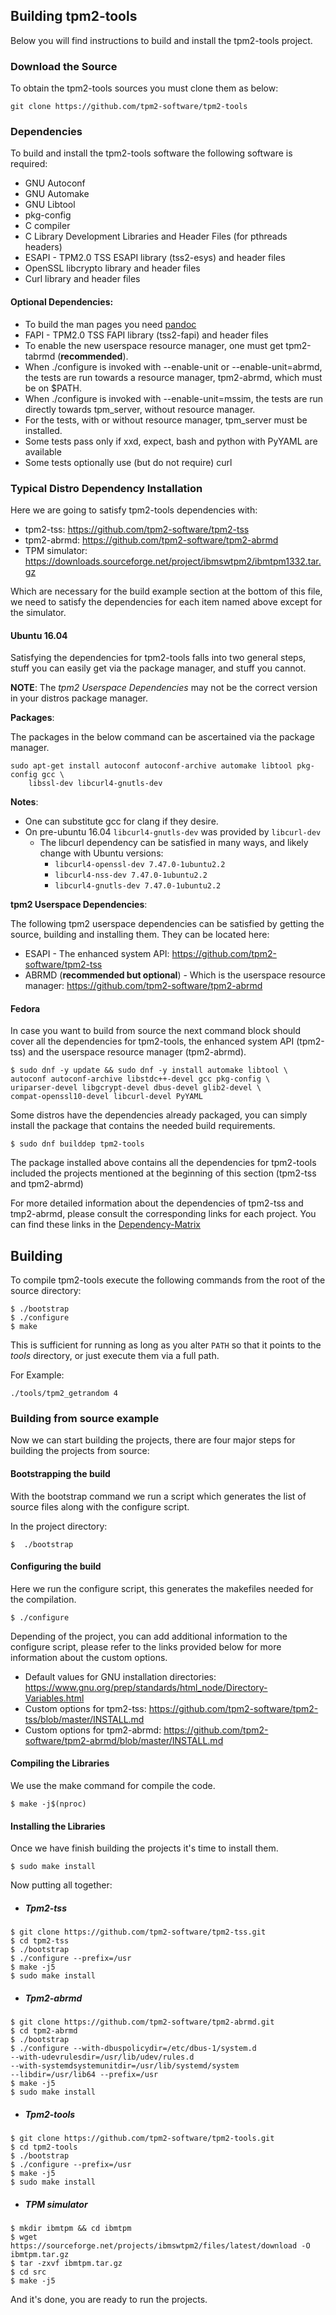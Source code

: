 ## Building tpm2-tools

Below you will find instructions to build and install the tpm2-tools project.

### Download the Source
To obtain the tpm2-tools sources you must clone them as below:
```
git clone https://github.com/tpm2-software/tpm2-tools
```

### Dependencies

To build and install the tpm2-tools software the following software is required:

  * GNU Autoconf
  * GNU Automake
  * GNU Libtool
  * pkg-config
  * C compiler
  * C Library Development Libraries and Header Files (for pthreads headers)
  * ESAPI - TPM2.0 TSS ESAPI library (tss2-esys) and header files
  * OpenSSL libcrypto library and header files
  * Curl library and header files

#### Optional Dependencies:
  * To build the man pages you need [pandoc](https://github.com/jgm/pandoc)
  * FAPI - TPM2.0 TSS FAPI library (tss2-fapi) and header files
  * To enable the new userspace resource manager, one must get tpm2-tabrmd
    (**recommended**).
  * When ./configure is invoked with --enable-unit or --enable-unit=abrmd,
    the tests are run towards a resource manager, tpm2-abrmd, which must be on $PATH.
  * When ./configure is invoked with --enable-unit=mssim, the tests are run directly
    towards tpm_server, without resource manager.
  * For the tests, with or without resource manager, tpm_server must be installed.
  * Some tests pass only if xxd, expect, bash and python with PyYAML are available
  * Some tests optionally use (but do not require) curl

### Typical Distro Dependency Installation

Here we are going to satisfy tpm2-tools dependencies with:
* tpm2-tss: <https://github.com/tpm2-software/tpm2-tss>
* tpm2-abrmd: <https://github.com/tpm2-software/tpm2-abrmd>
* TPM simulator: <https://downloads.sourceforge.net/project/ibmswtpm2/ibmtpm1332.tar.gz>

Which are necessary for the build example section at the bottom of this file, we need to satisfy the dependencies for each item named above except for the simulator.

#### Ubuntu 16.04

Satisfying the dependencies for tpm2-tools falls into two general steps, stuff
you can easily get via the package manager, and stuff you cannot.

**NOTE**: The *tpm2 Userspace Dependencies* may not be the correct version in
your distros package manager.

**Packages**:

The packages in the below command can be ascertained via the package manager.

```
sudo apt-get install autoconf autoconf-archive automake libtool pkg-config gcc \
    libssl-dev libcurl4-gnutls-dev
```
**Notes**:

  * One can substitute gcc for clang if they desire.
  * On pre-ubuntu 16.04 `libcurl4-gnutls-dev` was provided by `libcurl-dev`
    * The libcurl dependency can be satisfied in many ways, and likely change
      with Ubuntu versions:
      * `libcurl4-openssl-dev 7.47.0-1ubuntu2.2`
      * `libcurl4-nss-dev 7.47.0-1ubuntu2.2`
      * `libcurl4-gnutls-dev 7.47.0-1ubuntu2.2`

**tpm2 Userspace Dependencies**:

The following tpm2 userspace dependencies can be satisfied by getting the
source, building and installing them. They can be located here:

  * ESAPI - The enhanced system API: <https://github.com/tpm2-software/tpm2-tss>
  * ABRMD (**recommended but optional**) - Which is the userspace resource
    manager: <https://github.com/tpm2-software/tpm2-abrmd>



#### Fedora


In case you want to build from source the next command block should cover all the dependencies for tpm2-tools, the enhanced system API (tpm2-tss) and the userspace resource manager (tpm2-abrmd).

```
$ sudo dnf -y update && sudo dnf -y install automake libtool \
autoconf autoconf-archive libstdc++-devel gcc pkg-config \
uriparser-devel libgcrypt-devel dbus-devel glib2-devel \
compat-openssl10-devel libcurl-devel PyYAML

```
Some distros have the dependencies already packaged, you can simply install the package that contains the needed build requirements.

```
$ sudo dnf builddep tpm2-tools

```

The package installed above contains all the dependencies for tpm2-tools included the projects mentioned at the beginning of this section (tpm2-tss and tpm2-abrmd)

For more detailed information about the dependencies of tpm2-tss and tmp2-abrmd, please consult the corresponding links for each project. You can find these links in
the [Dependency-Matrix](https://github.com/tpm2-software/tpm2-tools/wiki/Dependency-Matrix)

## Building

To compile tpm2-tools execute the following commands from the root of the
source directory:
```
$ ./bootstrap
$ ./configure
$ make
```

This is sufficient for running as long as you alter `PATH` so that it points to
the *tools* directory, or just execute them via a full path.

For Example:

```
./tools/tpm2_getrandom 4
```

### Building from source example


Now we can start building the projects, there are four major steps for building the projects from source:
#### Bootstrapping the build

With the bootstrap command we run a script which generates the list of source files along with the configure script.

In the project directory:

```
$  ./bootstrap
```

#### Configuring the build

Here we run the configure script, this generates the makefiles needed for the compilation.

```
$ ./configure
```

Depending of the project, you can add additional information to the configure script, please refer to the links provided below for more information about the custom options.

* Default values for GNU installation directories: <https://www.gnu.org/prep/standards/html_node/Directory-Variables.html>
* Custom options for tpm2-tss: <https://github.com/tpm2-software/tpm2-tss/blob/master/INSTALL.md>
* Custom options for tpm2-abrmd: <https://github.com/tpm2-software/tpm2-abrmd/blob/master/INSTALL.md>

#### Compiling the Libraries

We use the make command for compile the code.

```
$ make -j$(nproc)
```


#### Installing the Libraries

Once we have finish building the projects it's time to install them.

```
$ sudo make install
```
Now putting all together:

* ##### Tpm2-tss
```
$ git clone https://github.com/tpm2-software/tpm2-tss.git
$ cd tpm2-tss
$ ./bootstrap
$ ./configure --prefix=/usr
$ make -j5
$ sudo make install
```

* ##### Tpm2-abrmd
```
$ git clone https://github.com/tpm2-software/tpm2-abrmd.git
$ cd tpm2-abrmd
$ ./bootstrap
$ ./configure --with-dbuspolicydir=/etc/dbus-1/system.d
--with-udevrulesdir=/usr/lib/udev/rules.d
--with-systemdsystemunitdir=/usr/lib/systemd/system
--libdir=/usr/lib64 --prefix=/usr
$ make -j5
$ sudo make install
```

* ##### Tpm2-tools
```
$ git clone https://github.com/tpm2-software/tpm2-tools.git
$ cd tpm2-tools
$ ./bootstrap
$ ./configure --prefix=/usr
$ make -j5
$ sudo make install
```
* ##### TPM simulator
```
$ mkdir ibmtpm && cd ibmtpm
$ wget https://sourceforge.net/projects/ibmswtpm2/files/latest/download -O ibmtpm.tar.gz
$ tar -zxvf ibmtpm.tar.gz
$ cd src
$ make -j5
```


And it's done, you are ready to run the projects.
